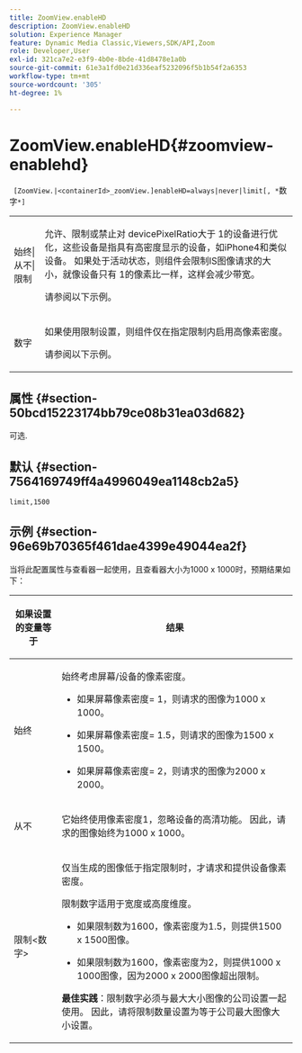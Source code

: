 ```yaml
---
title: ZoomView.enableHD
description: ZoomView.enableHD
solution: Experience Manager
feature: Dynamic Media Classic,Viewers,SDK/API,Zoom
role: Developer,User
exl-id: 321ca7e2-e3f9-4b0e-8bde-41d8478e1a0b
source-git-commit: 61e3a1fd0e21d336eaf5232096f5b1b54f2a6353
workflow-type: tm+mt
source-wordcount: '305'
ht-degree: 1%

---
```


# ZoomView.enableHD{#zoomview-enablehd}

` [ZoomView.|<containerId>_zoomView.]enableHD=always|never|limit[, *`数字`*]`

<table id="table_0BEA0B5FFDF64E5594B534B2A87A6D88"> 
 <tbody> 
  <tr> 
   <td colname="col1"> <p> <span class="codeph">始终|从不|限制</span> </p> </td> 
   <td colname="col2"> <p> 允许、限制或禁止对<span class="codeph"> devicePixelRatio</span>大于<span class="codeph"> 1</span>的设备进行优化，这些设备是指具有高密度显示的设备，如iPhone4和类似设备。 如果处于活动状态，则组件会限制IS图像请求的大小，就像设备只有<span class="codeph"> 1</span>的像素比一样，这样会减少带宽。 </p> <p>请参阅以下示例。 </p> </td> 
  </tr> 
  <tr> 
   <td colname="col1"> <p> <span class="codeph"> <span class="varname">数字</span> </span> </p> </td> 
   <td colname="col2"> <p> 如果使用限制设置，则组件仅在指定限制内启用高像素密度。 </p> <p>请参阅以下示例。 </p> </td> 
  </tr> 
 </tbody> 
</table>

## 属性 {#section-50bcd15223174bb79ce08b31ea03d682}

可选.

## 默认 {#section-7564169749ff4a4996049ea1148cb2a5}

`limit,1500`

## 示例 {#section-96e69b70365f461dae4399e49044ea2f}

当将此配置属性与查看器一起使用，且查看器大小为1000 x 1000时，预期结果如下：

<table id="table_F97FEDA0EE1B4EF6AC9FF9060548ACA4"> 
 <thead> 
  <tr> 
   <th colname="col1" class="entry"> <p>如果设置的变量等于 </p> </th> 
   <th colname="col2" class="entry"> <p>结果 </p> </th> 
  </tr> 
 </thead>
 <tbody> 
  <tr> 
   <td colname="col1"> <p> <span class="codeph">始终</span> </p> </td> 
   <td colname="col2"> <p>始终考虑屏幕/设备的像素密度。</p> <p> 
     <ul id="ul_D8F31FDFCDB74B75A3B1BFBEE33AF2E2"> 
      <li id="li_8A1C6DCCE10545349C73029729211BB2"> <p>如果屏幕像素密度= 1，则请求的图像为1000 x 1000。 </p> </li> 
      <li id="li_884156A34AC64B4E9B3ACC4C25EB710F"> <p>如果屏幕像素密度= 1.5，则请求的图像为1500 x 1500。 </p> </li> 
      <li id="li_7EC699284A7F4E679E512C3DA8B5454F"> <p>如果屏幕像素密度= 2，则请求的图像为2000 x 2000。 </p> </li> 
     </ul> </p> </td> 
  </tr> 
  <tr> 
   <td colname="col1"> <p> <span class="codeph">从不</span> </p> </td> 
   <td colname="col2"> <p>它始终使用像素密度1，忽略设备的高清功能。 因此，请求的图像始终为1000 x 1000。 </p> </td> 
  </tr> 
  <tr> 
   <td colname="col1"> <p> <span class="codeph">限制&lt;数字&gt;</span> </p> </td> 
   <td colname="col2"> <p>仅当生成的图像低于指定限制时，才请求和提供设备像素密度。 </p> <p>限制数字适用于宽度或高度维度。 </p> <p> 
     <ul id="ul_CEC06B2280164951BA1A0ADED99E8050"> 
      <li id="li_CA7A0980ACC54690A4F212DF53E2DC8A"> <p>如果限制数为1600，像素密度为1.5，则提供1500 x 1500图像。 </p> </li> 
      <li id="li_A4AAD7FBFA0347B082789511CA6768A5"> <p>如果限制数为1600，像素密度为2，则提供1000 x 1000图像，因为2000 x 2000图像超出限制。 </p> </li> 
     </ul> </p> <p> <b>最佳实践</b>：限制数字必须与最大大小图像的公司设置一起使用。 因此，请将限制数量设置为等于公司最大图像大小设置。 </p> </td> 
  </tr> 
 </tbody> 
</table>
